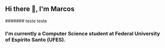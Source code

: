 ## Hi there 👋, I'm Marcos
####### teste
teste
### I'm currently a Computer Science student at Federal University of Espírito Santo (UFES).
